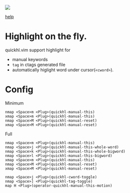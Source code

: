 ![](https://github.com/t9md/t9md/raw/dc52eaf0f8cb0984697f42c50be09174117b2ddb/img/quickhl_anime.gif)

[help](https://github.com/t9md/vim-quickhl/blob/master/doc/quickhl.txt)

# Highlight on the fly.

quickhl.vim support highlight for

- manual keywords
- `tag` in ctags generated file
- automatically higlight word under cursor(`<cword>`).

# Config

Minimum
```Vim
nmap <Space>m <Plug>(quickhl-manual-this)
xmap <Space>m <Plug>(quickhl-manual-this)
nmap <Space>M <Plug>(quickhl-manual-reset)
xmap <Space>M <Plug>(quickhl-manual-reset)
```

Full
```Vim
nmap <Space>m <Plug>(quickhl-manual-this)
nmap <Space>j <Plug>(quickhl-manual-this-whole-word)
nmap <Space>k <Plug>(quickhl-manual-this-whole-bigword)
nmap <Space>l <Plug>(quickhl-manual-this-bigword)
xmap <Space>m <Plug>(quickhl-manual-this)
nmap <Space>M <Plug>(quickhl-manual-reset)
xmap <Space>M <Plug>(quickhl-manual-reset)

nmap <Space>j <Plug>(quickhl-cword-toggle)
nmap <Space>] <Plug>(quickhl-tag-toggle)
map H <Plug>(operator-quickhl-manual-this-motion)
```

